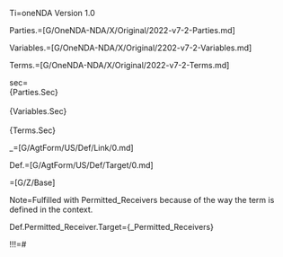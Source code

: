 Ti=oneNDA Version 1.0

Parties.=[G/OneNDA-NDA/X/Original/2022-v7-2-Parties.md]

Variables.=[G/OneNDA-NDA/X/Original/2202-v7-2-Variables.md]

Terms.=[G/OneNDA-NDA/X/Original/2022-v7-2-Terms.md]

sec=<br>{Parties.Sec}<br><br>{Variables.Sec}<br><br>{Terms.Sec}

_=[G/AgtForm/US/Def/Link/0.md]

Def.=[G/AgtForm/US/Def/Target/0.md]

=[G/Z/Base]

Note=Fulfilled with Permitted_Receivers because of the way the term is defined in the context.

Def.Permitted_Receiver.Target={_Permitted_Receivers}

!!!=#


